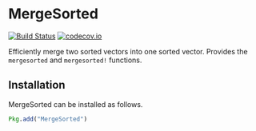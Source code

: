 # MergeSorted

[![Build Status](https://travis-ci.org/vvjn/MergeSorted.jl.svg?branch=master)](https://travis-ci.org/vvjn/MergeSorted.jl) [![codecov.io](http://codecov.io/github/vvjn/MergeSorted.jl/coverage.svg?branch=master)](http://codecov.io/github/vvjn/MergeSorted.jl?branch=master)

Efficiently merge two sorted vectors into one sorted vector. Provides the `mergesorted` and `mergesorted!` functions.

## Installation

MergeSorted can be installed as follows.

```julia
Pkg.add("MergeSorted")
```

